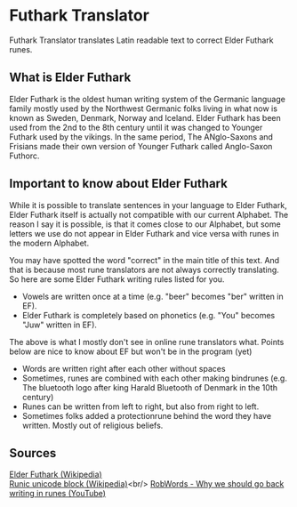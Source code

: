 # Futhark Translator

Futhark Translator translates Latin readable text to correct Elder Futhark runes.

## What is Elder Futhark

Elder Futhark is the oldest human writing system of the Germanic language family mostly used by the Northwest Germanic folks living in what now is known as Sweden, Denmark, Norway and Iceland.
Elder Futhark has been used from the 2nd to the 8th century until it was changed to Younger Futhark used by the vikings. In the same period, The ANglo-Saxons and Frisians made their own
version of Younger Futhark called Anglo-Saxon Futhorc.

## Important to know about Elder Futhark

While it is possible to translate sentences in your language to Elder Futhark, Elder Futhark itself is actually not compatible with our current Alphabet.
The reason I say it is possible, is that it comes close to our Alphabet, but some letters we use do not appear in Elder Futhark and vice versa with runes in the modern Alphabet.

You may have spotted the word "correct" in the main title of this text. And that is because most rune translators are not always correctly translating.
So here are some Elder Futhark writing rules listed for you.

- Vowels are written once at a time (e.g. "beer" becomes "ber" written in EF).
- Elder Futhark is completely based on phonetics (e.g. "You" becomes "Juw" written in EF).

The above is what I mostly don't see in online rune translators what. Points below are nice to know about EF but won't be in the program (yet)

- Words are written right after each other without spaces
- Sometimes, runes are combined with each other making bindrunes (e.g. The bluetooth logo after king Harald Bluetooth of Denmark in the 10th century)
- Runes can be written from left to right, but also from right to left.
- Sometimes folks added a protectionrune behind the word they have written. Mostly out of religious beliefs.

## Sources
[Elder Futhark (Wikipedia)](https://en.wikipedia.org/wiki/Elder_Futhark)<br/>
[Runic unicode block (Wikipedia)](https://en.wikipedia.org/wiki/Runic_(Unicode_block))<br/>
[RobWords - Why we should go back writing in runes (YouTube)](https://www.youtube.com/watch?v=4npuVmGxXuk)
